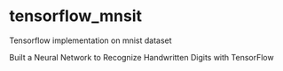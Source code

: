 # tensorflow_mnsit

Tensorflow implementation on mnist dataset

Built a Neural Network to Recognize Handwritten Digits with TensorFlow
